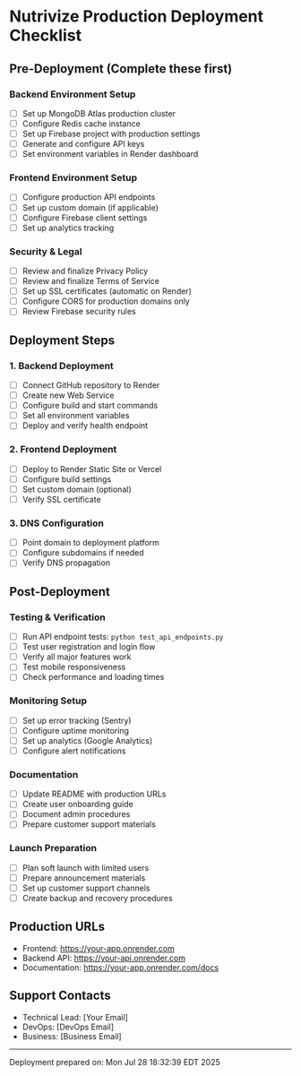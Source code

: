 # Nutrivize Production Deployment Checklist

## Pre-Deployment (Complete these first)

### Backend Environment Setup
- [ ] Set up MongoDB Atlas production cluster
- [ ] Configure Redis cache instance
- [ ] Set up Firebase project with production settings
- [ ] Generate and configure API keys
- [ ] Set environment variables in Render dashboard

### Frontend Environment Setup
- [ ] Configure production API endpoints
- [ ] Set up custom domain (if applicable)
- [ ] Configure Firebase client settings
- [ ] Set up analytics tracking

### Security & Legal
- [ ] Review and finalize Privacy Policy
- [ ] Review and finalize Terms of Service
- [ ] Set up SSL certificates (automatic on Render)
- [ ] Configure CORS for production domains only
- [ ] Review Firebase security rules

## Deployment Steps

### 1. Backend Deployment
- [ ] Connect GitHub repository to Render
- [ ] Create new Web Service
- [ ] Configure build and start commands
- [ ] Set all environment variables
- [ ] Deploy and verify health endpoint

### 2. Frontend Deployment
- [ ] Deploy to Render Static Site or Vercel
- [ ] Configure build settings
- [ ] Set custom domain (optional)
- [ ] Verify SSL certificate

### 3. DNS Configuration
- [ ] Point domain to deployment platform
- [ ] Configure subdomains if needed
- [ ] Verify DNS propagation

## Post-Deployment

### Testing & Verification
- [ ] Run API endpoint tests: `python test_api_endpoints.py`
- [ ] Test user registration and login flow
- [ ] Verify all major features work
- [ ] Test mobile responsiveness
- [ ] Check performance and loading times

### Monitoring Setup
- [ ] Set up error tracking (Sentry)
- [ ] Configure uptime monitoring
- [ ] Set up analytics (Google Analytics)
- [ ] Configure alert notifications

### Documentation
- [ ] Update README with production URLs
- [ ] Create user onboarding guide
- [ ] Document admin procedures
- [ ] Prepare customer support materials

### Launch Preparation
- [ ] Plan soft launch with limited users
- [ ] Prepare announcement materials
- [ ] Set up customer support channels
- [ ] Create backup and recovery procedures

## Production URLs
- Frontend: https://your-app.onrender.com
- Backend API: https://your-api.onrender.com
- Documentation: https://your-app.onrender.com/docs

## Support Contacts
- Technical Lead: [Your Email]
- DevOps: [DevOps Email]
- Business: [Business Email]

---
Deployment prepared on: Mon Jul 28 18:32:39 EDT 2025
